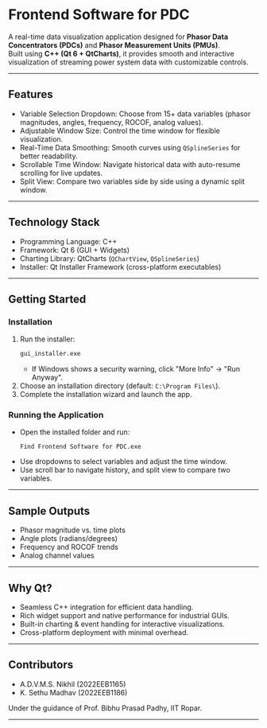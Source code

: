 # Frontend Software for PDC

A real-time data visualization application designed for **Phasor Data Concentrators (PDCs)** and **Phasor Measurement Units (PMUs)**.  
Built using **C++ (Qt 6 + QtCharts)**, it provides smooth and interactive visualization of streaming power system data with customizable controls.  

---

## Features
- Variable Selection Dropdown: Choose from 15+ data variables (phasor magnitudes, angles, frequency, ROCOF, analog values).  
- Adjustable Window Size: Control the time window for flexible visualization.  
- Real-Time Data Smoothing: Smooth curves using `QSplineSeries` for better readability.  
- Scrollable Time Window: Navigate historical data with auto-resume scrolling for live updates.  
- Split View: Compare two variables side by side using a dynamic split window.  

---

## Technology Stack
- Programming Language: C++  
- Framework: Qt 6 (GUI + Widgets)  
- Charting Library: QtCharts (`QChartView`, `QSplineSeries`)  
- Installer: Qt Installer Framework (cross-platform executables)  

---

## Getting Started

### Installation
1. Run the installer:  
   ```bash
   gui_installer.exe
   ```
   - If Windows shows a security warning, click "More Info" → "Run Anyway".  
2. Choose an installation directory (default: `C:\Program Files\`).  
3. Complete the installation wizard and launch the app.  

### Running the Application
- Open the installed folder and run:  
  ```
  Find Frontend Software for PDC.exe
  ```
- Use dropdowns to select variables and adjust the time window.  
- Use scroll bar to navigate history, and split view to compare two variables.  

---

## Sample Outputs
- Phasor magnitude vs. time plots  
- Angle plots (radians/degrees)  
- Frequency and ROCOF trends  
- Analog channel values  

---

## Why Qt?
- Seamless C++ integration for efficient data handling.  
- Rich widget support and native performance for industrial GUIs.  
- Built-in charting & event handling for interactive visualizations.  
- Cross-platform deployment with minimal overhead.  

---

## Contributors
- A.D.V.M.S. Nikhil (2022EEB1165)  
- K. Sethu Madhav (2022EEB1186)  

Under the guidance of Prof. Bibhu Prasad Padhy, IIT Ropar.  

---
 
